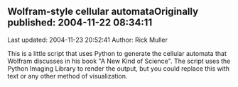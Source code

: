## Wolfram-style cellular automataOriginally published: 2004-11-22 08:34:11 
Last updated: 2004-11-23 20:52:41 
Author: Rick Muller 
 
This is a little script that uses Python to generate the cellular automata that Wolfram discusses in his book "A New Kind of Science". The script uses the Python Imaging Library to render the output, but you could replace this with text or any other method of visualization.